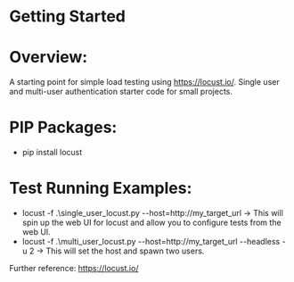 # Getting Started

# Overview:
A starting point for simple load testing using https://locust.io/. Single user and multi-user authentication starter code for small projects.

# PIP Packages:
- pip install locust

# Test Running Examples:
- locust -f .\single_user_locust.py --host=http://my_target_url -> This will spin up the web UI for locust and allow you to configure tests from the web UI.
- locust -f .\multi_user_locust.py --host=http://my_target_url --headless -u 2 -> This will set the host and spawn two users.

Further reference: https://locust.io/